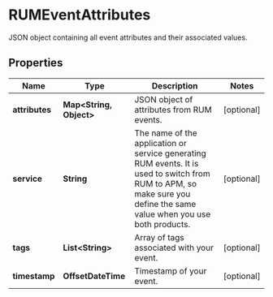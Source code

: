 # RUMEventAttributes

JSON object containing all event attributes and their associated values.

## Properties

| Name           | Type                          | Description                                                                                                                                                            | Notes      |
| -------------- | ----------------------------- | ---------------------------------------------------------------------------------------------------------------------------------------------------------------------- | ---------- |
| **attributes** | **Map&lt;String, Object&gt;** | JSON object of attributes from RUM events.                                                                                                                             | [optional] |
| **service**    | **String**                    | The name of the application or service generating RUM events. It is used to switch from RUM to APM, so make sure you define the same value when you use both products. | [optional] |
| **tags**       | **List&lt;String&gt;**        | Array of tags associated with your event.                                                                                                                              | [optional] |
| **timestamp**  | **OffsetDateTime**            | Timestamp of your event.                                                                                                                                               | [optional] |
